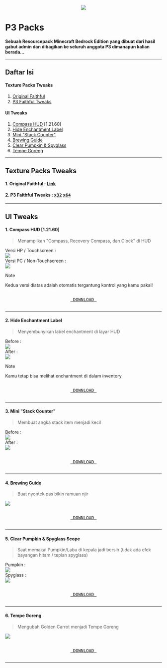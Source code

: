<p align="center"><img src=/Images/p3icon.png></p>

# P3 Packs
**Sebuah Resourcepack Minecraft Bedrock Edition yang dibuat dari hasil gabut admin dan dibagikan ke seluruh anggota P3 dimanapun kalian berada...**
<hr>

## Daftar Isi
#### Texture Packs Tweaks
1. [Original Faithful](#1-original-faithful--link)
2. [P3 Faithful Tweaks](#2-p3-faithful-tweaks--x32-x64)
#### UI Tweaks
1. [Compass HUD](#1-compass-hud-12160) [1.21.60]
2. [Hide Enchantment Label](#2-hide-enchantment-label)
3. [Mini "Stack Counter"](#3-mini-stack-counter)
4. [Brewing Guide](#4-brewing-guide)
5. [Clear Pumpkin & Spyglass](#5-clear-pumpkin--spyglass-scope)
6. [Tempe Goreng](#6-tempe-goreng)
<hr>

## Texture Packs Tweaks
#### 1. Original Faithful : [Link](https://faithfulpack.net/)
#### 2. P3 Faithful Tweaks : [<kbd>x32</kbd>](https://github.com/Xodernz/P3-Pack/releases/download/all/P3.Faithfull.Tweaks.32x.mcpack) [<kbd>x64</kbd>](https://github.com/Xodernz/P3-Pack/releases/download/all/P3.Faithfull.Tweaks.64x.mcpack)
<hr>

## UI Tweaks
#### 1. Compass HUD [1.21.60]
>Menampilkan "Compass, Recovery Compass, dan Clock" di HUD

Versi HP / Touchscreen :\
![](/Images/compass%20ts.png)\
Versi PC / Non-Touchscreen :\
![](/Images/compass%20non%20ts.png)
>[!Note]
>Kedua versi diatas adalah otomatis tergantung kontrol yang kamu pakai!
<p align="center"> <a href=https://github.com/Xodernz/P3-Pack/releases/download/all/P3.Compass.HUD.mcpack><kbd><br>‌ DOWNLOAD ‌<br>‌</kbd></a> </p>
<hr>

#### 2. Hide Enchantment Label
>Menyembunyikan label enchantment di layar HUD

Before :\
![](/Images/Hide%20Enchant%20Before.png)\
After :\
![](/Images/Hide%20Enchant%20After.png)
>[!Note]
>Kamu tetap bisa melihat enchantment di dalam inventory
<p align="center"><a href=https://github.com/Xodernz/P3-Pack/releases/download/all/Hide.Enchant.mcpack><kbd><br>‌ DOWNLOAD ‌<br>‌</kbd></a></p>
<hr>

#### 3. Mini "Stack Counter"
>Membuat angka stack item menjadi kecil

Before :\
![](/Images/Stk%20Count%20B.png)\
After :\
![](/Images/Stk%20Count%20A.png)
<p align="center"><a href=https://github.com/Xodernz/P3-Pack/releases/download/all/mini.stack.counter.mcpack><kbd><br>‌ DOWNLOAD ‌<br>‌</kbd></a></p>
<hr>

#### 4. Brewing Guide
>Buat nyontek pas bikin ramuan njir

![](/Images/Brew%20Guide.png)
<p align="center"><a href=https://github.com/Xodernz/P3-Pack/releases/download/all/Brewing.Guide.mcpack><kbd><br>‌ DOWNLOAD ‌<br>‌</kbd></a></p>
<hr>

#### 5. Clear Pumpkin & Spyglass Scope
>Saat memakai Pumpkin/Labu di kepala jadi bersih (tidak ada efek bayangan hitam / tepian spyglass)

Pumpkin :\
![](/Images/Pumpkin.png)\
Spyglass :\
![](/Images/Spyglass.png)
<p align="center"><a href=https://github.com/Xodernz/P3-Pack/releases/download/all/Clear.Pumpkin.Spyglass.mcpack><kbd><br>‌ DOWNLOAD ‌<br>‌</kbd></a></p>
<hr>

#### 6. Tempe Goreng
>Mengubah Golden Carrot menjadi Tempe Goreng

![](/Images/Tempegoreng.png)
<p align="center"><a href=https://github.com/Xodernz/P3-Pack/releases/download/Tempe-Goreng/Tempe.Goreng.mcpack><kbd><br>‍ DOWNLOAD ‍<br>‍</kbd></a></p>
<hr>
